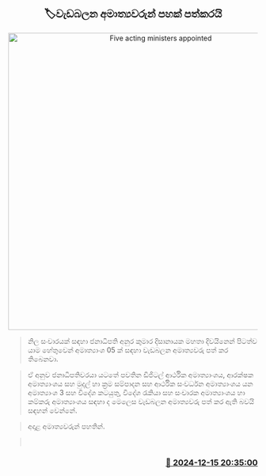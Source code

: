 <p align='center'><b><h2 align='center' title='Five acting ministers appointed'>🏷වැඩබලන අමාත්‍යවරුන් පහක් පත්කරයි</h2></b></p>
<p align='center'><img src='https://helakuru.sgp1.cdn.digitaloceanspaces.com/esana/images/lib/president%20secretary%20office-archived.jpg' width='600' alt='Five acting ministers appointed'></p>

> නිල සංචාරයක් සඳහා ජනාධිපති අනුර කුමාර දිසානායක මහතා දිවයිනෙන් පිටත්ව යාම හේතුවෙන් අමාත්‍යාංශ 05 ක් සඳහා වැඩබලන අමාත්‍යවරු පත් කර තිබෙනවා.

> ඒ අනුව ජනාධිපතිවරයා යටතේ පවතින ඩිජිටල් ආර්ථික අමාත්‍යාංශය, ආරක්ෂක අමාත්‍යාංශය සහ මුදල් හා ක්‍රම සම්පාදන සහ ආර්ථික සංවර්ධන අමාත්‍යාංශය යන අමාත්‍යාංශ 3 සහ විදේශ කටයුතු, විදේශ රැකියා සහ සංචාරක අමාත්‍යාංශය හා කම්කරු අමාත්‍යාංශය සඳහා ද මෙලෙස වැඩබලන අමාත්‍යවරු පත් කර ඇති බවයි සඳහන් වෙන්නේ.

> අදාළ අමාත්‍යවරුන් පහතින්. 

>  



<h3 align='right'><a href='https://www.helakuru.lk/esana/p/105912/'>📅 2024-12-15 20:35:00</a></h3>
